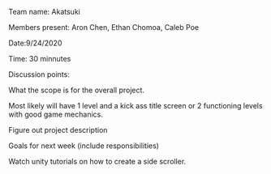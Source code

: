 Team name: Akatsuki

Members present: Aron Chen, Ethan Chomoa, Caleb Poe

Date:9/24/2020

Time: 30 minnutes

Discussion points: 

What the scope is for the overall project.

Most likely will have 1 level and a kick ass title screen or 2 functioning levels with good game mechanics.

Figure out project description

Goals for next week (include responsibilities)

Watch unity tutorials on how to create a side scroller.
